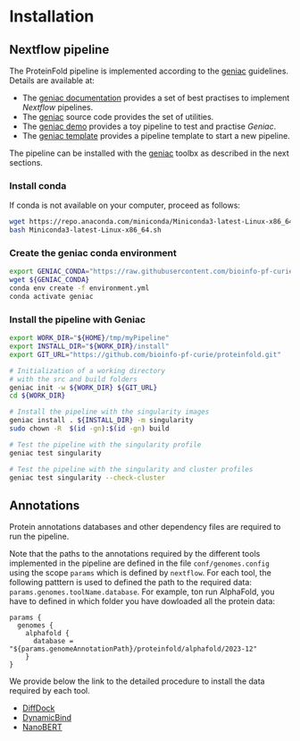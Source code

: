 # Installation

## Nextflow pipeline

The ProteinFold pipeline is implemented according to the [geniac](https://github.com/bioinfo-pf-curie/geniac) guidelines. Details are available at:

* The [geniac documentation](https://geniac.readthedocs.io) provides a set of best practises to implement *Nextflow* pipelines.
* The [geniac](https://github.com/bioinfo-pf-curie/geniac) source code provides the set of utilities.
* The [geniac demo](https://github.com/bioinfo-pf-curie/geniac-demo) provides a toy pipeline to test and practise *Geniac*.
* The [geniac template](https://github.com/bioinfo-pf-curie/geniac-template) provides a pipeline template to start a new pipeline.

The pipeline can be installed with the [geniac](https://github.com/bioinfo-pf-curie/geniac) toolbx as described in the next sections.

### Install conda

If conda is not available on your computer, proceed as follows:

```bash
wget https://repo.anaconda.com/miniconda/Miniconda3-latest-Linux-x86_64.sh
bash Miniconda3-latest-Linux-x86_64.sh
```

### Create the geniac conda environment
```bash
export GENIAC_CONDA="https://raw.githubusercontent.com/bioinfo-pf-curie/geniac/release/environment.yml"
wget ${GENIAC_CONDA}
conda env create -f environment.yml
conda activate geniac
```

### Install the pipeline with Geniac

```bash
export WORK_DIR="${HOME}/tmp/myPipeline"
export INSTALL_DIR="${WORK_DIR}/install"
export GIT_URL="https://github.com/bioinfo-pf-curie/proteinfold.git"

# Initialization of a working directory
# with the src and build folders
geniac init -w ${WORK_DIR} ${GIT_URL}
cd ${WORK_DIR}

# Install the pipeline with the singularity images
geniac install . ${INSTALL_DIR} -m singularity
sudo chown -R  $(id -gn):$(id -gn) build

# Test the pipeline with the singularity profile
geniac test singularity

# Test the pipeline with the singularity and cluster profiles
geniac test singularity --check-cluster
```


## Annotations

Protein annotations databases and other dependency files are required to run the pipeline.

Note that the paths to the annotations required by the different tools implemented in the pipeline are defined in the file `conf/genomes.config` using the scope `params` which is defined by `nextflow`. For each tool, the following patttern is used to defined the path to the required data: `params.genomes.toolName.database`. For example, ton run AlphaFold, you have to defined in which folder you have dowloaded all the protein data:


```
params {
  genomes {
    alphafold {
      database = "${params.genomeAnnotationPath}/proteinfold/alphafold/2023-12"
    }
}
```

We provide below the link to the detailed procedure to install the data required by each tool.

* [DiffDock](annotations/diffdock.md)
* [DynamicBind](annotations/dynamicbind.md)
* [NanoBERT](annotations/nanobert.md)
